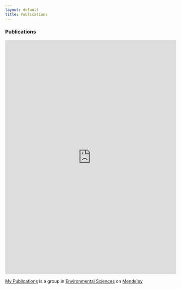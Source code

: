 ```yaml
---
layout: default
title: Publications
---
```


### Publications

<p><iframe allowtransparency="true" frameborder="0" src="http://www.mendeley.com/groups/553831/_/widget/0/20/" style="width: 550px; height: 750px;"></iframe></p>
<p style="width: 450px;"><a href="http://www.mendeley.com/groups/553831/my-publications/" title="My Publications on Mendeley">My Publications</a> is a group in <a href="http://www.mendeley.com/groups/environmental-sciences/" title="Environmental Sciences on Mendeley">Environmental Sciences</a> on <a href="http://www.mendeley.com/" title="Mendeley">Mendeley</a></p>
